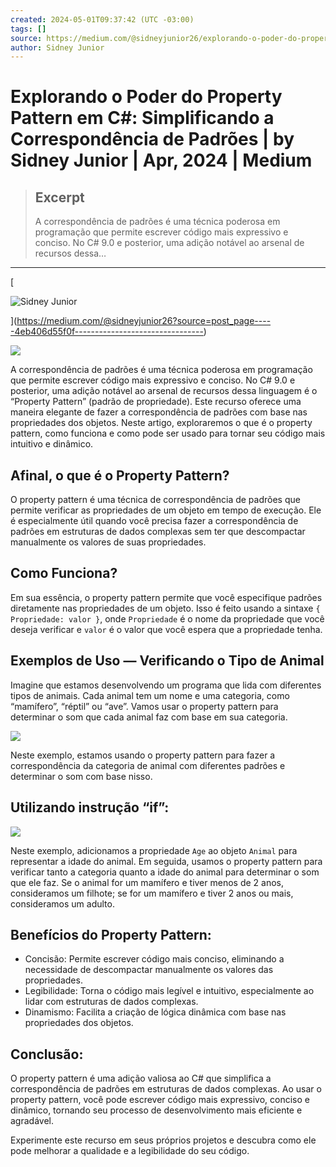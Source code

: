 ```yaml
---
created: 2024-05-01T09:37:42 (UTC -03:00)
tags: []
source: https://medium.com/@sidneyjunior26/explorando-o-poder-do-property-pattern-em-c-simplificando-a-correspond%C3%AAncia-de-padr%C3%B5es-4eb406d55f0f
author: Sidney Junior
---
```


# Explorando o Poder do Property Pattern em C#: Simplificando a Correspondência de Padrões | by Sidney Junior | Apr, 2024 | Medium

> ## Excerpt
> A correspondência de padrões é uma técnica poderosa em programação que permite escrever código mais expressivo e conciso. No C# 9.0 e posterior, uma adição notável ao arsenal de recursos dessa…

---
[

![Sidney Junior](https://miro.medium.com/v2/resize:fill:88:88/1*YBvcOCIaRzMdf-49_keXPw.jpeg)



](https://medium.com/@sidneyjunior26?source=post_page-----4eb406d55f0f--------------------------------)

![](https://miro.medium.com/v2/resize:fit:875/1*Rlqxy_QJBrF_uvfY8fWDzw.png)

A correspondência de padrões é uma técnica poderosa em programação que permite escrever código mais expressivo e conciso. No C# 9.0 e posterior, uma adição notável ao arsenal de recursos dessa linguagem é o “Property Pattern” (padrão de propriedade). Este recurso oferece uma maneira elegante de fazer a correspondência de padrões com base nas propriedades dos objetos. Neste artigo, exploraremos o que é o property pattern, como funciona e como pode ser usado para tornar seu código mais intuitivo e dinâmico.

## Afinal, o que é o Property Pattern?

O property pattern é uma técnica de correspondência de padrões que permite verificar as propriedades de um objeto em tempo de execução. Ele é especialmente útil quando você precisa fazer a correspondência de padrões em estruturas de dados complexas sem ter que descompactar manualmente os valores de suas propriedades.

## Como Funciona?

Em sua essência, o property pattern permite que você especifique padrões diretamente nas propriedades de um objeto. Isso é feito usando a sintaxe `{ Propriedade: valor }`, onde `Propriedade` é o nome da propriedade que você deseja verificar e `valor` é o valor que você espera que a propriedade tenha.

## Exemplos de Uso — Verificando o Tipo de Animal

Imagine que estamos desenvolvendo um programa que lida com diferentes tipos de animais. Cada animal tem um nome e uma categoria, como “mamífero”, “réptil” ou “ave”. Vamos usar o property pattern para determinar o som que cada animal faz com base em sua categoria.

![](https://miro.medium.com/v2/resize:fit:875/1*J6R0h-J-Jsslzck55JWg5A.png)

Neste exemplo, estamos usando o property pattern para fazer a correspondência da categoria de animal com diferentes padrões e determinar o som com base nisso.

## Utilizando instrução “if”:

![](https://miro.medium.com/v2/resize:fit:875/1*c5dYT4v_v1Sn3-2n53Z8bg.png)

Neste exemplo, adicionamos a propriedade `Age` ao objeto `Animal` para representar a idade do animal. Em seguida, usamos o property pattern para verificar tanto a categoria quanto a idade do animal para determinar o som que ele faz. Se o animal for um mamífero e tiver menos de 2 anos, consideramos um filhote; se for um mamífero e tiver 2 anos ou mais, consideramos um adulto.

## Benefícios do Property Pattern:

-   Concisão: Permite escrever código mais conciso, eliminando a necessidade de descompactar manualmente os valores das propriedades.
-   Legibilidade: Torna o código mais legível e intuitivo, especialmente ao lidar com estruturas de dados complexas.
-   Dinamismo: Facilita a criação de lógica dinâmica com base nas propriedades dos objetos.

## Conclusão:

O property pattern é uma adição valiosa ao C# que simplifica a correspondência de padrões em estruturas de dados complexas. Ao usar o property pattern, você pode escrever código mais expressivo, conciso e dinâmico, tornando seu processo de desenvolvimento mais eficiente e agradável.

Experimente este recurso em seus próprios projetos e descubra como ele pode melhorar a qualidade e a legibilidade do seu código.
